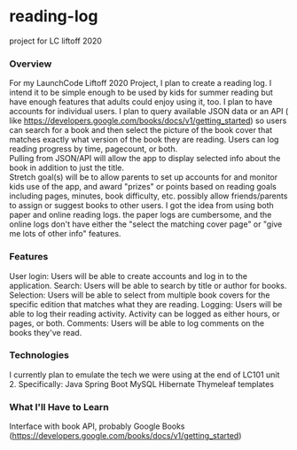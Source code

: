# reading-log
project for LC liftoff 2020

### Overview
For my LaunchCode Liftoff 2020 Project, I plan to create a reading log.  I intend it to be simple enough to be used 
by kids for summer reading but have enough features that adults could enjoy using it, too. 
I plan to have accounts for individual users.  I plan to query available JSON data or an API (
like https://developers.google.com/books/docs/v1/getting_started) so users 
can search for a book and then select the picture of the book cover that matches exactly what version
of the book they are reading.  Users can log reading progress by time, pagecount, or both.  
Pulling from JSON/API will allow the app 
to display selected info about the book in addition to just the title.  
Stretch goal(s) will be to allow parents 
to set up accounts for and monitor kids use of the app, and award "prizes" or points based on 
reading goals including pages, minutes, book difficulty, etc.  possibly allow friends/parents to 
assign or suggest books to other users.  I got the idea from using both paper and online reading logs.
the paper logs are cumbersome, and the online logs don't have either the "select the matching cover page"
or "give me lots of other info" features.
### Features
User login: Users will be able to create accounts and log in to the application. 
Search: Users will be able to search by title or author for books.
Selection: Users will be able to select from multiple book covers for the specific edition 
that matches what they are reading.
Logging: Users will be able to log their reading activity.  Activity can be logged as either 
hours, or pages, or both.
Comments: Users will be able to log comments on the books they've read.
### Technologies
I currently plan to emulate the tech we were using at the end of LC101 unit 2.
Specifically:
Java
Spring Boot
MySQL
Hibernate
Thymeleaf templates
### What I'll Have to Learn
Interface with book API, probably Google Books (https://developers.google.com/books/docs/v1/getting_started)
